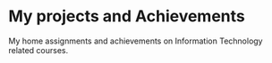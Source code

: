 # My projects and Achievements
My home assignments and achievements on Information Technology related courses.
